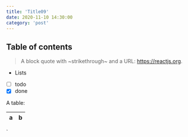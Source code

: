 ```yaml
---
title: 'Title09'
date: 2020-11-10 14:30:00
category: 'post'
---
```


## Table of contents

> A block quote with ~strikethrough~ and a URL: https://reactjs.org.

- Lists
- [ ] todo
- [x] done

A table:

| a   | b   |
| --- | --- |


`
